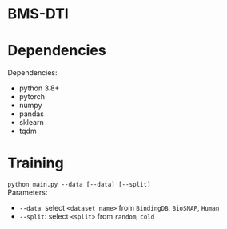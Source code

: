 # BMS-DTI

# Dependencies

Dependencies: <br>
- python 3.8+  <br>
- pytorch  <br>
- numpy<br>
- pandas<br>
- sklearn<br>
- tqdm<br>

# Training
`python main.py --data [--data] [--split]`<br>
Parameters:<br>
- `--data`: select `<dataset name>` from `BindingDB`, `BioSNAP`, `Human`<br>
- `--split`: select `<split>` from `random`, `cold`<br>



